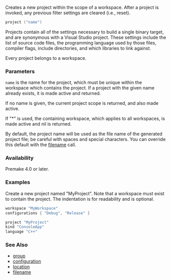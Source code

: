 Creates a new project within the scope of a workspace.  After a project is invoked, any previous filter settings are cleared (i.e., reset).

```lua
project ("name")
```

Projects contain all of the settings necessary to build a single binary target, and are synonymous with a Visual Studio project. These settings include the list of source code files, the programming language used by those files, compiler flags, include directories, and which libraries to link against.

Every project belongs to a workspace.

### Parameters ###

`name` is the name for the project, which must be unique within the workspace which contains the project. If a project with the given name already exists, it is made active and returned.

If no name is given, the current project scope is returned, and also made active.

If "\*" is used, the containing workspace, which applies to all workspaces, is made active and nil is returned.

By default, the project name will be used as the file name of the generated project file; be careful with spaces and special characters. You can override this default with the [filename](filename.md) call.

### Availability ###

Premake 4.0 or later.

### Examples ###

Create a new project named "MyProject". Note that a workspace must exist to contain the project. The indentation is for readability and is optional.

```lua
workspace "MyWorkspace"
configurations { "Debug", "Release" }

project "MyProject"
kind "ConsoleApp"
language "C++"
```

### See Also ###

* [group](group.md)
* [configuration](configuration.md)
* [location](location.md)
* [filename](filename.md)